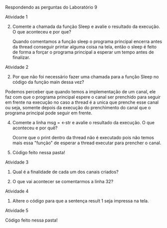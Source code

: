 Respondendo as perguntas do Laboratório 9

Atividade 1

2. Comente a chamada da função Sleep e avalie o resultado da execução.  O que aconteceu e por que?

   Quando comentamos a função sleep o programa principal encerra antes da thread conseguir printar alguma coisa na tela, então o sleep é feito de forma a forçar o programa principal a esperar um tempo antes de finalizar.


Atividade 2

2. Por que não foi necessário fazer uma chamada para a função Sleep no código da função main dessa vez?
   
  Podemos perceber que quando temos a implementação de um canal, ele faz com que o programa principal espere o canal ser prenchido para seguir em frente na execução no caso a thread é a unica que prenche esse canal ou seja, somente depois da execução do prenchimento do canal que o programa principal pode seguir em frente.

4. Comente a linha msg = <-str e avalie o resultado da execução. O que aconteceu e por quê?

   
   Ocorre que o print dentro da thread não é executado pois não temos mais essa "função" de esperar a thread executar para prencher o canal.

6. Código feito nessa pasta!

Atividade 3


1. Qual é a finalidade de cada um dos canais criados?


2. O que vai acontecer se comentarmos a linha 32?


Atividade 4 

1. Altere o código para que a sentença result 1 seja impressa na tela.

Atividade 5 

Código feito nessa pasta!






